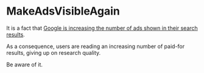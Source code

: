 # MakeAdsVisibleAgain

It is a fact that [Google is increasing the number of ads shown in their search results](https://qz.com/900349/google-goog-has-been-quietly-placing-more-ads-in-search-results/).

As a consequence, users are reading an increasing number of paid-for results, giving up on research quality.

Be aware of it.
